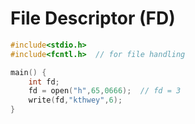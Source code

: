 # File Descriptor (FD)
```c
#include<stdio.h>
#include<fcntl.h>  // for file handling

main() {
	int fd;
	fd = open("h",65,0666);  // fd = 3
	write(fd,"kthwey",6);
}
```
